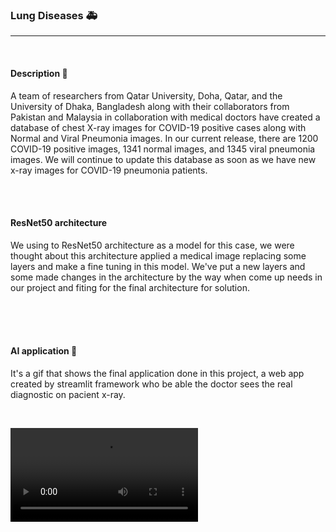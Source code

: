 ### Lung Diseases 🚑
<hr>
<br>



#### Description 📃

A team of researchers from Qatar University, Doha, Qatar, and the University of Dhaka, Bangladesh along with their collaborators from Pakistan and Malaysia in collaboration with medical doctors have created a database of chest X-ray images for COVID-19 positive cases along with Normal and Viral Pneumonia images. In our current release, there are 1200 COVID-19 positive images, 1341 normal images, and 1345 viral pneumonia images. We will continue to update this database as soon as we have new x-ray images for COVID-19 pneumonia patients.


<br>
<br>


#### ResNet50 architecture 

 We using to ResNet50 architecture as a model for this case, we were thought about this architecture applied a medical image replacing some layers and make a fine tuning in this model. We've put a new layers and some made changes in the architecture by the way when come up needs in our project and fiting for the final architecture for solution.
 
 
 <br>
 <br>
 <br>
 
 
 
 
 
 #### AI application 📱
 
 It's a gif that shows the final application done in this project, a web app created by streamlit framework who be able the doctor sees the real diagnostic on pacient x-ray.
 
<br>
 
 
 
 ![Alt Text](https://github.com/felipeoliverai/lung_diseases-cv/blob/main/utils/examples/2021-02-15_21-57-10_.mp4)
 


<br>
<br>


